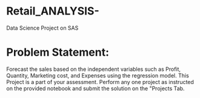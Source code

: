 # Retail_ANALYSIS-
Data Science Project on SAS
#  Problem Statement: 

Forecast the sales based on the independent variables such as Profit, Quantity, Marketing cost, and Expenses using the regression model. This Project is a part of your assessment. Perform any one project as instructed on the provided notebook and submit the solution on the "Projects Tab. 
